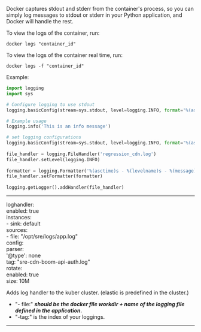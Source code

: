 
Docker captures stdout and stderr from the container's process, so you can simply log messages to stdout or stderr in your Python application, and Docker will handle the rest.

To view the logs of the container, run:
```shell
docker logs "container_id"
```

To view the logs of the container real time, run:
```shell
docker logs -f "container_id"
```
Example:
```python
import logging
import sys

# Configure logging to use stdout
logging.basicConfig(stream=sys.stdout, level=logging.INFO, format='%(asctime)s - %(levelname)s - %(message)s')

# Example usage
logging.info('This is an info message')
```

```python
# set logging configurations  
logging.basicConfig(stream=sys.stdout, level=logging.INFO, format='%(asctime)s - %(levelname)s - %(message)s')  
  
file_handler = logging.FileHandler('regression_cdn.log')  
file_handler.setLevel(logging.INFO)  
  
formatter = logging.Formatter('%(asctime)s - %(levelname)s - %(message)s')  
file_handler.setFormatter(formatter)  
  
logging.getLogger().addHandler(file_handler)
```

------------------------------------------------

loghandler:  
  enabled: true  
  instances:  
    - sink: default  
      sources:  
        - file: "/opt/sre/logs/app.log"  
          config:  
            parser:  
              '@type': none  
            tag: "sre-cdn-boom-api-auth.log"  
          rotate:  
            enabled: true  
            size: 10M

Adds log handler to the kuber cluster. (elastic is predefined in the cluster.)

- "- file:" ***should be the docker file workdir + name of the logging file defined in the application.***
- "-tag:" is the index of your loggings.

----------------------------------------------------

